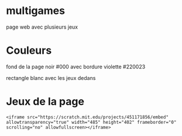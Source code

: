 # multigames
page web avec plusieurs jeux

# Couleurs
fond de la page noir #000 avec bordure violette #220023  

rectangle blanc avec les jeux dedans

# Jeux de la page

```<iframe src="https://scratch.mit.edu/projects/451171856/embed" allowtransparency="true" width="485" height="402" frameborder="0" scrolling="no" allowfullscreen></iframe>```

